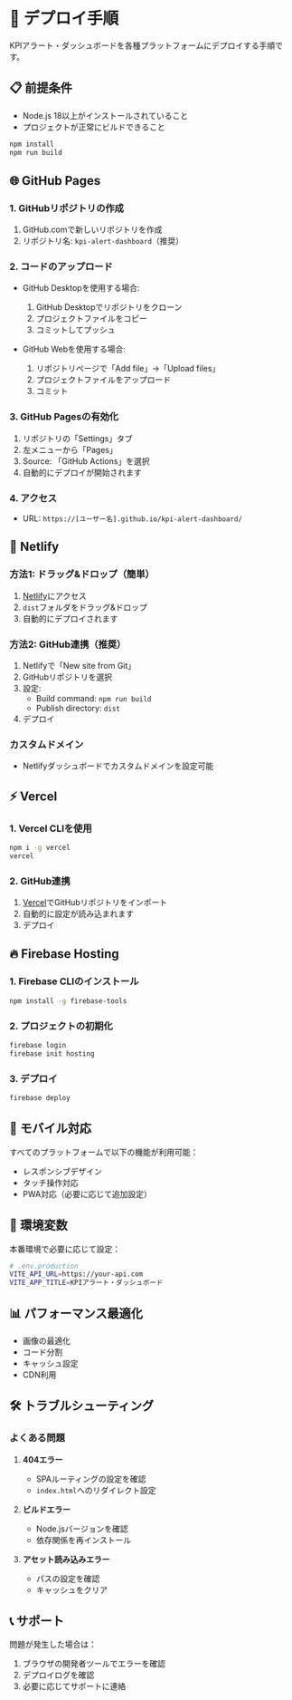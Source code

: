 # 🚀 デプロイ手順

KPIアラート・ダッシュボードを各種プラットフォームにデプロイする手順です。

## 📋 前提条件

- Node.js 18以上がインストールされていること
- プロジェクトが正常にビルドできること

```bash
npm install
npm run build
```

## 🌐 GitHub Pages

### 1. GitHubリポジトリの作成
1. GitHub.comで新しいリポジトリを作成
2. リポジトリ名: `kpi-alert-dashboard`（推奨）

### 2. コードのアップロード
- GitHub Desktopを使用する場合:
  1. GitHub Desktopでリポジトリをクローン
  2. プロジェクトファイルをコピー
  3. コミットしてプッシュ

- GitHub Webを使用する場合:
  1. リポジトリページで「Add file」→「Upload files」
  2. プロジェクトファイルをアップロード
  3. コミット

### 3. GitHub Pagesの有効化
1. リポジトリの「Settings」タブ
2. 左メニューから「Pages」
3. Source: 「GitHub Actions」を選択
4. 自動的にデプロイが開始されます

### 4. アクセス
- URL: `https://[ユーザー名].github.io/kpi-alert-dashboard/`

## 🌟 Netlify

### 方法1: ドラッグ&ドロップ（簡単）
1. [Netlify](https://netlify.com)にアクセス
2. `dist`フォルダをドラッグ&ドロップ
3. 自動的にデプロイされます

### 方法2: GitHub連携（推奨）
1. Netlifyで「New site from Git」
2. GitHubリポジトリを選択
3. 設定:
   - Build command: `npm run build`
   - Publish directory: `dist`
4. デプロイ

### カスタムドメイン
- Netlifyダッシュボードでカスタムドメインを設定可能

## ⚡ Vercel

### 1. Vercel CLIを使用
```bash
npm i -g vercel
vercel
```

### 2. GitHub連携
1. [Vercel](https://vercel.com)でGitHubリポジトリをインポート
2. 自動的に設定が読み込まれます
3. デプロイ

## 🔥 Firebase Hosting

### 1. Firebase CLIのインストール
```bash
npm install -g firebase-tools
```

### 2. プロジェクトの初期化
```bash
firebase login
firebase init hosting
```

### 3. デプロイ
```bash
firebase deploy
```

## 📱 モバイル対応

すべてのプラットフォームで以下の機能が利用可能：
- レスポンシブデザイン
- タッチ操作対応
- PWA対応（必要に応じて追加設定）

## 🔧 環境変数

本番環境で必要に応じて設定：
```bash
# .env.production
VITE_API_URL=https://your-api.com
VITE_APP_TITLE=KPIアラート・ダッシュボード
```

## 📊 パフォーマンス最適化

- 画像の最適化
- コード分割
- キャッシュ設定
- CDN利用

## 🛠️ トラブルシューティング

### よくある問題

1. **404エラー**
   - SPAルーティングの設定を確認
   - `index.html`へのリダイレクト設定

2. **ビルドエラー**
   - Node.jsバージョンを確認
   - 依存関係を再インストール

3. **アセット読み込みエラー**
   - パスの設定を確認
   - キャッシュをクリア

## 📞 サポート

問題が発生した場合は：
1. ブラウザの開発者ツールでエラーを確認
2. デプロイログを確認
3. 必要に応じてサポートに連絡
